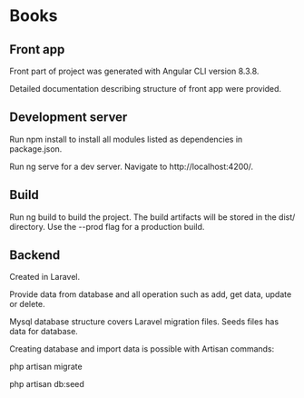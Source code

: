 # Books

## Front app
Front part of project was generated with Angular CLI version 8.3.8.

Detailed documentation describing structure of front app were provided.

## Development server

Run npm install to install all modules listed as dependencies in package.json.

Run ng serve for a dev server. Navigate to http://localhost:4200/.

## Build

Run ng build to build the project. The build artifacts will be stored in the dist/ directory. Use the --prod flag for a production build.

## Backend

Created in Laravel.

Provide data from database and all operation such as add, get data, update or delete.

Mysql database structure covers Laravel migration files. Seeds files has data for database.

Creating database and import data is possible with Artisan commands:

php artisan migrate

php artisan db:seed




